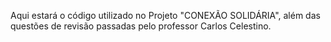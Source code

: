 Aqui estará o código utilizado no Projeto "CONEXÃO SOLIDÁRIA", além das questões de revisão passadas pelo professor Carlos Celestino.
